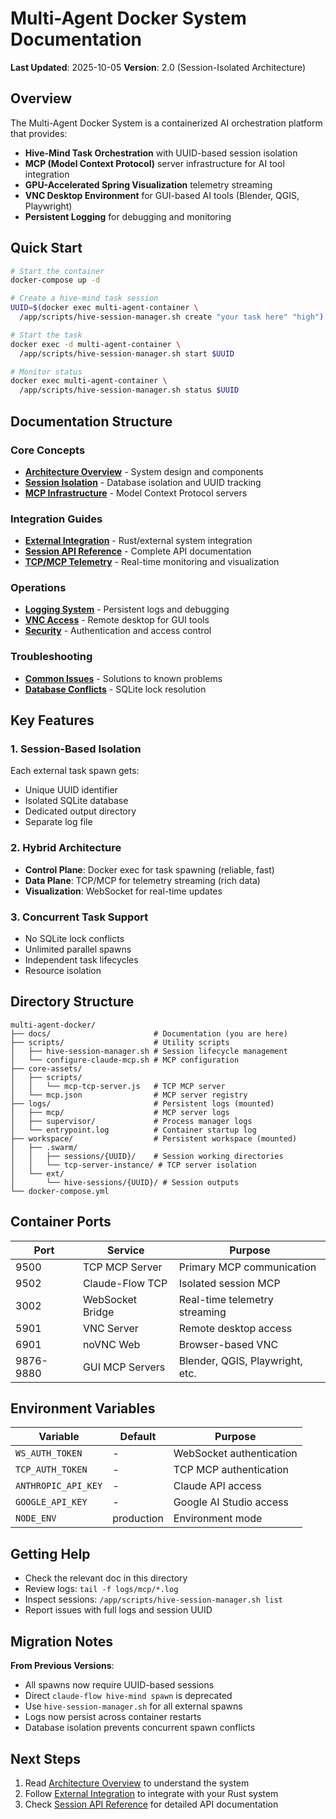 # Multi-Agent Docker System Documentation

**Last Updated**: 2025-10-05
**Version**: 2.0 (Session-Isolated Architecture)

## Overview

The Multi-Agent Docker System is a containerized AI orchestration platform that provides:

- **Hive-Mind Task Orchestration** with UUID-based session isolation
- **MCP (Model Context Protocol)** server infrastructure for AI tool integration
- **GPU-Accelerated Spring Visualization** telemetry streaming
- **VNC Desktop Environment** for GUI-based AI tools (Blender, QGIS, Playwright)
- **Persistent Logging** for debugging and monitoring

## Quick Start

```bash
# Start the container
docker-compose up -d

# Create a hive-mind task session
UUID=$(docker exec multi-agent-container \
  /app/scripts/hive-session-manager.sh create "your task here" "high")

# Start the task
docker exec -d multi-agent-container \
  /app/scripts/hive-session-manager.sh start $UUID

# Monitor status
docker exec multi-agent-container \
  /app/scripts/hive-session-manager.sh status $UUID
```

## Documentation Structure

### Core Concepts
- **[Architecture Overview](01-architecture.md)** - System design and components
- **[Session Isolation](02-session-isolation.md)** - Database isolation and UUID tracking
- **[MCP Infrastructure](03-mcp-infrastructure.md)** - Model Context Protocol servers

### Integration Guides
- **[External Integration](04-external-integration.md)** - Rust/external system integration
- **[Session API Reference](05-session-api.md)** - Complete API documentation
- **[TCP/MCP Telemetry](06-tcp-mcp-telemetry.md)** - Real-time monitoring and visualization

### Operations
- **[Logging System](07-logging.md)** - Persistent logs and debugging
- **[VNC Access](08-vnc-access.md)** - Remote desktop for GUI tools
- **[Security](09-security.md)** - Authentication and access control

### Troubleshooting
- **[Common Issues](10-troubleshooting.md)** - Solutions to known problems
- **[Database Conflicts](11-database-troubleshooting.md)** - SQLite lock resolution

## Key Features

### 1. Session-Based Isolation
Each external task spawn gets:
- Unique UUID identifier
- Isolated SQLite database
- Dedicated output directory
- Separate log file

### 2. Hybrid Architecture
- **Control Plane**: Docker exec for task spawning (reliable, fast)
- **Data Plane**: TCP/MCP for telemetry streaming (rich data)
- **Visualization**: WebSocket for real-time updates

### 3. Concurrent Task Support
- No SQLite lock conflicts
- Unlimited parallel spawns
- Independent task lifecycles
- Resource isolation

## Directory Structure

```
multi-agent-docker/
├── docs/                       # Documentation (you are here)
├── scripts/                    # Utility scripts
│   ├── hive-session-manager.sh # Session lifecycle management
│   └── configure-claude-mcp.sh # MCP configuration
├── core-assets/
│   ├── scripts/
│   │   └── mcp-tcp-server.js   # TCP MCP server
│   └── mcp.json                # MCP server registry
├── logs/                       # Persistent logs (mounted)
│   ├── mcp/                    # MCP server logs
│   ├── supervisor/             # Process manager logs
│   └── entrypoint.log          # Container startup log
├── workspace/                  # Persistent workspace (mounted)
│   ├── .swarm/
│   │   ├── sessions/{UUID}/    # Session working directories
│   │   └── tcp-server-instance/ # TCP server isolation
│   └── ext/
│       └── hive-sessions/{UUID}/ # Session outputs
└── docker-compose.yml
```

## Container Ports

| Port | Service | Purpose |
|------|---------|---------|
| 9500 | TCP MCP Server | Primary MCP communication |
| 9502 | Claude-Flow TCP | Isolated session MCP |
| 3002 | WebSocket Bridge | Real-time telemetry streaming |
| 5901 | VNC Server | Remote desktop access |
| 6901 | noVNC Web | Browser-based VNC |
| 9876-9880 | GUI MCP Servers | Blender, QGIS, Playwright, etc. |

## Environment Variables

| Variable | Default | Purpose |
|----------|---------|---------|
| `WS_AUTH_TOKEN` | - | WebSocket authentication |
| `TCP_AUTH_TOKEN` | - | TCP MCP authentication |
| `ANTHROPIC_API_KEY` | - | Claude API access |
| `GOOGLE_API_KEY` | - | Google AI Studio access |
| `NODE_ENV` | production | Environment mode |

## Getting Help

- Check the relevant doc in this directory
- Review logs: `tail -f logs/mcp/*.log`
- Inspect sessions: `/app/scripts/hive-session-manager.sh list`
- Report issues with full logs and session UUID

## Migration Notes

**From Previous Versions**:
- All spawns now require UUID-based sessions
- Direct `claude-flow hive-mind spawn` is deprecated
- Use `hive-session-manager.sh` for all external spawns
- Logs now persist across container restarts
- Database isolation prevents concurrent spawn conflicts

## Next Steps

1. Read [Architecture Overview](01-architecture.md) to understand the system
2. Follow [External Integration](04-external-integration.md) to integrate with your Rust system
3. Check [Session API Reference](05-session-api.md) for detailed API documentation
